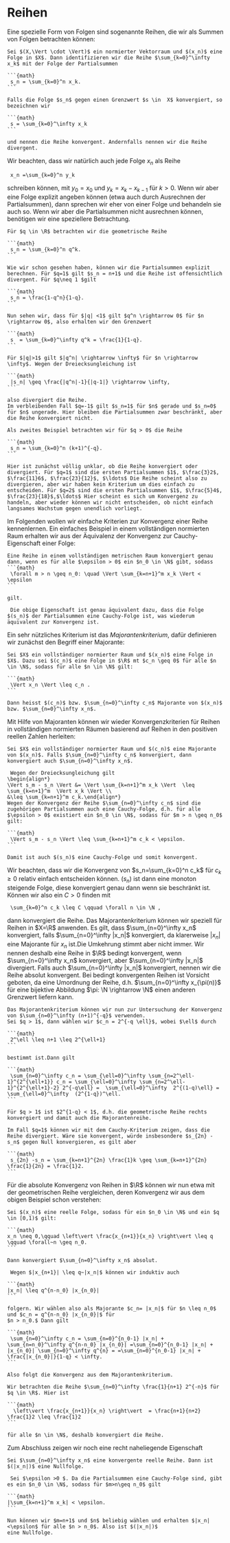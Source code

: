 # Reihen

Eine spezielle Form von Folgen sind sogenannte Reihen, die wir als Summen von Folgen betrachten können:

````{prf:definition}
Sei $(X,\Vert \cdot \Vert)$ ein normierter Vektorraum und $(x_n)$ eine Folge in $X$. Dann identifizieren wir die Reihe $\sum_{k=0}^\infty x_k$ mit der Folge der Partialsummen

```{math}
 s_n = \sum_{k=0}^n x_k.
```

Falls die Folge $s_n$ gegen einen Grenzwert $s \in  X$ konvergiert, so bezeichnen wir

```{math}
 s = \sum_{k=0}^\infty x_k
```

und nennen die Reihe konvergent. Andernfalls nennen wir die Reihe divergent.
````

Wir beachten, dass wir natürlich auch jede Folge $x_n$ als Reihe

```{math}
 x_n =\sum_{k=0}^n y_k
```

schreiben können, mit $y_0=x_0$ und $y_k = x_k - x_{k-1}$ für $k > 0$. Wenn wir aber eine Folge explizit angeben können (etwa auch durch Ausrechnen der Partialsummen), dann sprechen wir eher von einer Folge und behandeln sie auch so. Wenn wir aber die Partialsummen nicht ausrechnen können, benötigen wir eine speziellere Betrachtung.

````{prf:example}
Für $q \in \R$ betrachten wir die geometrische Reihe

```{math}
 s_n = \sum_{k=0}^n q^k.
```

Wie wir schon gesehen haben, können wir die Partialsummen explizit berechnen. Für $q=1$ gilt $s_n = n+1$ und die Reihe ist offensichtlich divergent. Für $q\neq 1 $gilt

```{math}
 s_n = \frac{1-q^n}{1-q}.
```

Nun sehen wir, dass für $|q| <1$ gilt $q^n \rightarrow 0$ für $n \rightarrow 0$, also erhalten wir den Grenzwert

```{math}
 s  = \sum_{k=0}^\infty q^k = \frac{1}{1-q}.
```

Für $|q|>1$ gilt $|q^n| \rightarrow \infty$ für $n \rightarrow \infty$. Wegen der Dreiecksungleichung ist

```{math}
 |s_n| \geq \frac{|q^n|-1}{|q-1|} \rightarrow \infty,
```

also divergiert die Reihe.
Im verbleibenden Fall $q=-1$ gilt $s_n=1$ für $n$ gerade und $s_n=0$ für $n$ ungerade. Hier bleiben die Partialsummen zwar beschränkt, aber die Reihe konvergiert nicht.
````

````{prf:example}
Als zweites Beispiel betrachten wir für $q > 0$ die Reihe

```{math}
 s_n = \sum_{k=0}^n (k+1)^{-q}.
```

Hier ist zunächst völlig unklar, ob die Reihe konvergiert oder divergiert. Für $q=1$ sind die ersten Partialsummen $1$, $\frac{3}2$, $\frac{11}6$, $\frac{23}{12}$, $\ldots$ Die Reihe scheint also zu divergieren, aber wir haben kein Kriterium um dies einfach zu entscheiden. Für $q=2$ sind die ersten Partialsummen $1$, $\frac{5}4$, $\frac{23}{18}$,$\ldots$ Hier scheint es sich um Konvergenz zu handeln, aber wieder können wir nicht entscheiden, ob nicht einfach langsames Wachstum gegen unendlich vorliegt.
````

Im Folgenden wollen wir einfache Kriterien zur Konvergenz einer Reihe kennenlernen. Ein einfaches Beispiel in einem vollständigen normierten Raum erhalten wir aus der Äquivalenz der Konvergenz zur Cauchy-Eigenschaft einer Folge:

````{prf:theorem} Cauchy-Kriterium 
Eine Reihe in einem vollständigen metrischen Raum konvergiert genau dann, wenn es für alle $\epsilon > 0$ ein $n_0 \in \N$ gibt, sodass
```{math}
 \forall m > n \geq n_0: \quad \Vert \sum_{k=n+1}^m x_k \Vert < \epsilon
```

gilt.
````

````{prf:proof}
 Die obige Eigenschaft ist genau äquivalent dazu, dass die Folge $(s_n)$ der Partialsummen eine Cauchy-Folge ist, was wiederum äquivalent zur Konvergenz ist.
````

Ein sehr nützliches Kriterium ist das _Majorantenkriterium_, dafür definieren wir zunächst den Begriff einer Majorante:

````{prf:definition}
Sei $X$ ein vollständiger normierter Raum und $(x_n)$ eine Folge in $X$. Dazu sei $(c_n)$ eine Folge in $\R$ mt $c_n \geq 0$ für alle $n \in \N$, sodass für alle $n \in \N$ gilt:

```{math}
 \Vert x_n \Vert \leq c_n .
```

Dann heisst $(c_n)$ bzw. $\sum_{n=0}^\infty c_n$ Majorante von $(x_n)$ bzw. $\sum_{n=0}^\infty x_n$.
````

Mit Hilfe von Majoranten können wir wieder Konvergenzkriterien für Reihen in vollständigen normierten Räumen basierend auf Reihen in den positiven reellen Zahlen herleiten:

````{prf:theorem} Majorantenkriterium
Sei $X$ ein vollständiger normierter Raum und $(c_n)$ eine Majorante von $(x_n)$. Falls $\sum_{n=0}^\infty c_n$ konvergiert, dann konvergiert auch $\sum_{n=0}^\infty x_n$.
````

````{prf:proof}
 Wegen der Dreiecksungleichung gilt
\begin{align*}
\Vert s_m - s_n \Vert &= \Vert \sum_{k=n+1}^m x_k \Vert  \leq \sum_{k=n+1}^m  \Vert x_k \Vert \\
&\leq \sum_{k=n+1}^m c_k.\end{align*}
Wegen der Konvergenz der Reihe $\sum_{n=0}^\infty c_n$ sind die zugehörigen Partialsummen auch eine Cauchy-Folge, d.h. für alle $\epsilon > 0$ existiert ein $n_0 \in \N$, sodass für $m > n \geq n_0$ gilt:

```{math}
 \Vert s_m - s_n \Vert \leq \sum_{k=n+1}^m c_k < \epsilon.
```

Damit ist auch $(s_n)$ eine Cauchy-Folge und somit konvergent.
````

Wir beachten, dass wir die Konvergenz von $s_n=\sum_{k=0}^n c_k$ für $c_k \geq 0$ relativ einfach entscheiden können. $(s_n)$ ist dann eine monoton steigende Folge, diese konvergiert genau dann wenn sie beschränkt ist. Können wir also ein $C > 0$ finden mit

```{math}
 \sum_{k=0}^n c_k \leq C \qquad \forall n \in \N ,
```

dann konvergiert die Reihe.
Das Majorantenkriterium können wir speziell für Reihen in $X=\R$ anwenden. Es gilt, dass $\sum_{n=0}^\infty x_n$ konvergiert, falls  $\sum_{n=0}^\infty |x_n|$  konvergiert, da klarerweise $|x_n|$ eine Majorante für $x_n$ ist.Die Umkehrung stimmt aber nicht immer. Wir nennen deshalb eine Reihe in $\R$ bedingt konvergent, wenn $\sum_{n=0}^\infty x_n$ konvergiert, aber $\sum_{n=0}^\infty |x_n|$  divergiert. Falls auch $\sum_{n=0}^\infty |x_n|$ konvergiert, nennen wir die Reihe absolut konvergent. Bei bedingt konvergenten Reihen ist Vorsicht geboten, da eine Umordnung der Reihe, d.h. $\sum_{n=0}^\infty x_{\pi(n)}$ für eine bijektive Abbildung $\pi: \N \rightarrow \N$ einen anderen Grenzwert liefern kann.

````{prf:example}
Das Majorantenkriterium können wir nun zur Untersuchung der Konvergenz von $\sum_{n=0}^\infty (n+1)^{-q}$ verwenden.
Sei $q > 1$, dann wählen wir $c_n = 2^{-q \ell}$, wobei $\ell$ durch

```{math}
 2^\ell \leq n+1 \leq 2^{\ell+1}
```

bestimmt ist.Dann gilt

```{math}
 \sum_{n=0}^\infty c_n = \sum_{\ell=0}^\infty \sum_{n=2^\ell-1}^{2^{\ell+1}} c_n = \sum_{\ell=0}^\infty \sum_{n=2^\ell-1}^{2^{\ell+1}-2} 2^{-q\ell} =  \sum_{\ell=0}^\infty  2^{(1-q)\ell} = \sum_{\ell=0}^\infty  (2^{1-q})^\ell.
```

Für $q > 1$ ist $2^{1-q} < 1$, d.h. die geometrische Reihe rechts konvergiert und damit auch die Majorantenreihe.

Im Fall $q=1$ können wir mit dem Cauchy-Kriterium zeigen, dass die Reihe divergiert. Wäre sie konvergent, würde insbesondere $s_{2n} -s_n$ gegen Null konvergieren, es gilt aber

```{math}
 s_{2n} -s_n = \sum_{k=n+1}^{2n} \frac{1}k \geq \sum_{k=n+1}^{2n} \frac{1}{2n} = \frac{1}2.
```

````

Für die absolute Konvergenz von Reihen in $\R$ können wir nun etwa mit der geometrischen Reihe vergleichen, deren Konvergenz wir aus dem obigen Beispiel schon verstehen:

````{prf:theorem} Quotientenkriterium
Sei $(x_n)$ eine reelle Folge, sodass für ein $n_0 \in \N$ und ein $q \in [0,1)$ gilt:

```{math}
x_n \neq 0,\qquad \left\vert \frac{x_{n+1}}{x_n} \right\vert \leq q \qquad \forall~n \geq n_0.
```

Dann konvergiert $\sum_{n=0}^\infty x_n$ absolut.
````

````{prf:proof}
 Wegen $|x_{n+1}| \leq q~|x_n|$ können wir induktiv auch

```{math}
|x_n| \leq q^{n-n_0} |x_{n_0}|
```

folgern. Wir wählen also als Majorante $c_n= |x_n|$ für $n \leq n_0$ und $c_n = q^{n-n_0} |x_{n_0}|$ für
$n > n_0.$ Dann gilt

```{math}
 \sum_{n=0}^\infty c_n = \sum_{n=0}^{n_0-1} |x_n| + \sum_{n=n_0}^\infty q^{n-n_0} |x_{n_0}| =\sum_{n=0}^{n_0-1} |x_n| +  |x_{n_0}| \sum_{n=0}^\infty q^{n} = =\sum_{n=0}^{n_0-1} |x_n| +  \frac{|x_{n_0}|}{1-q} < \infty.
```

Also folgt die Konvergenz aus dem Majorantenkriterium.
````

````{prf:example}
Wir betrachten die Reihe $\sum_{n=0}^\infty \frac{1}{n+1} 2^{-n}$ für $q \in \R$. Hier ist

```{math}
  \left\vert \frac{x_{n+1}}{x_n} \right\vert  = \frac{n+1}{n+2} \frac{1}2 \leq \frac{1}2
```

für alle $n \in \N$, deshalb konvergiert die Reihe.
````

Zum Abschluss zeigen wir noch eine recht naheliegende Eigenschaft

````{prf:lemma}
Sei $\sum_{n=0}^\infty x_n$ eine konvergente reelle Reihe. Dann ist $(|x_n|)$ eine Nullfolge.
````

````{prf:proof}
 Sei $\epsilon >0 $. Da die Partialsummen eine Cauchy-Folge sind, gibt es ein $n_0 \in \N$, sodass für $m>n\geq n_0$ gilt

```{math}
|\sum_{k=n+1}^m x_k| < \epsilon.
```

Nun können wir $m=n+1$ und $n$ beliebig wählen und erhalten $|x_n|<\epsilon$ für alle $n > n_0$. Also ist $(|x_n|)$
eine Nullfolge.

````
